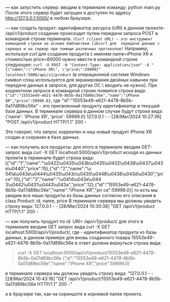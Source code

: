 — как запустить сервер:
    вводим в терминале команду: python main.py
    После этого сервер будет запущен и доступен по адресу http://127.0.0.1:5000/ в любом браузере.

— как создать продукт:
    идентификатор ресурса (URI) в данном проекте-  /api/v1/product
    создание происходит путем передачи запроса POST в командной строке терминала.
    _`(Curl (client URL) — это инструмент командной строки на основе библиотеки libcurl для 
передачи данных с сервера и на сервер при помощи различных протоколов)`_ 
    Например, используя curl для создания продукта  c именем name=iPhone XR и стоимостью 
price=60000  нужно ввести в командной строке следующее:
`curl -X POST -H "Content-Type: application/json" -d "{\"name\":\"iPhone XR\", \"price\":59999}" localhost:5000/api/v1/product`
(в операционной системе Windows символ слэш используется для экранирования двойных кавычек 
при передаче данных в запросе, для других ОС  \ вводить не нужно).
    При корректном запросе в командной строке появится строка вида:
`{"id":"15553e49-e621-4478-8b5b-0a17d89bc56e","name":"iPhone XR","price":59999.0}`,
        где "id":"15553e49-e621-4478-8b5b-0a17d89bc56e" - это присвоенный продукту идентификатор в текущей базе
        данных. 
    В терминале сервера в данном случае будут строки вида:
    {'name': 'iPhone XR', 'price': 59999.0}
    127.0.0.1 - - [28/Mar/2024 10:27:36] "POST /api/v1/product HTTP/1.1" 200 -

Это говорит, что запрос корректен и наш новый продукт iPhone XR создан и сохранен в 
базе данных.
    
— как получить все продукты:
    для этого в терминале вводим GET-запрос вида
curl -X GET localhost:5000/api/v1/product
    исходя из данных проекта в терминале будет строка вида:
[{"id":"1","name":"\u0422\u0435\u043b\u0435\u0432\u0438\u0437\u043e\u0440","price":15},{"id":"2","name":"\u
041a\u043e\u0444\u0435\u043c\u0430\u0448\u0438\u043d\u0430","price":10},{"id":"3","name":"\u041d\u043e\u044
3\u0442\u0431\u0443\u043a","price":12},{"id":"15553e49-e621-4478-8b5b-0a17d89bc56e","name":"iPhone XR","pri
ce":59999.0}]
то есть мы увидим все наши продукты из базы данных согласно его описания 
в class Product: id, name, price 
    В терминале сервера  мы должны увидеть строку вида:
127.0.0.1 - - [28/Mar/2024 10:30:38] "GET /api/v1/product HTTP/1.1" 200 -

— как получить продукт по id:
    URI= /api/v1/product/<id>
для этого в терминале вводим GET запрос вида
curl -X GET localhost:5000/api/v1/product/<id>,
где <id> - идентификатор продукта из базы данных, в данном примере для вновь созданного товара
15553e49-e621-4478-8b5b-0a17d89bc56e
в ответ должна вернуться строка вида:
>curl -X GET localhost:5000/api/v1/product/15553e49-e621-4478-8b5b-0a17d89bc56e
{"id":"15553e49-e621-4478-8b5b-0a17d89bc56e","name":"iPhone XR","price":59999.0}

в терминале сервера  мы должны увидеть строку вида:
"127.0.0.1 - - [28/Mar/2024 10:43:16] "GET /api/v1/product/15553e49-e621-4478-8b5b-0a17d89bc56e HTTP/1.1" 200 -"

а в браузере так, как на скриншоте в корневой папке проекта.
